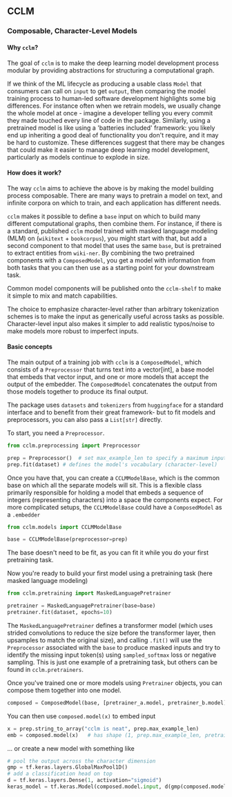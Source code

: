 ## CCLM

### Composable, Character-Level Models

#### Why `cclm`?


The goal of `cclm` is to make the deep learning model development process modular by providing abstractions for structuring a computational graph.

If we think of the ML lifecycle as producing a usable class `Model` that consumers can call on `input` to get `output`, then comparing the model training process to human-led software development highlights some big differences. For instance often when we retrain models, we usually change the whole model at once - imagine a developer telling you every commit they made touched every line of code in the package. Similarly, using a pretrained model is like using a 'batteries included' framework: you likely end up inheriting a good deal of functionality you don't require, and it may be hard to customize. These differences suggest that there may be changes that could make it easier to manage deep learning model development, particularly as models continue to explode in size.

#### How does it work?

The way `cclm` aims to achieve the above is by making the model building process composable. There are many ways to pretrain a model on text, and infinite corpora on which to train, and each application has different needs.

`cclm` makes it possible to define a `base` input on which to build many different computational graphs, then combine them. For instance, if there is a standard, published `cclm` model trained with masked language modeling (MLM) on (`wikitext` + `bookcorpus`), you might start with that, but add a second component to that model that uses the same `base`, but is pretrained to extract entities from `wiki-ner`. By combining the two pretrained components with a `ComposedModel`, you get a model with information from both tasks that you can then use as a starting point for your downstream task.

Common model components will be published onto the `cclm-shelf` to make it simple to mix and match capabilities.

The choice to emphasize character-level rather than arbitrary tokenization schemes is to make the input as generically useful across tasks as possible. Character-level input also makes it simpler to add realistic typos/noise to make models more robust to imperfect inputs.


#### Basic concepts

The main output of a training job with `cclm` is a `ComposedModel`, which consists of a `Preprocessor` that turns text into a vector[int], a base model that embeds that vector input, and one or more models that accept the output of the embedder. The `ComposedModel` concatenates the output from those models together to produce its final output.

The package uses `datasets` and `tokenizers` from `huggingface` for a standard interface and to benefit from their great framework- but to fit models and preprocessors, you can also pass a `List[str]` directly.

To start, you need a `Preprocessor`.

```python
from cclm.preprocessing import Preprocessor

prep = Preprocessor()  # set max_example_len to specify a maximum input length
prep.fit(dataset) # defines the model's vocabulary (character-level)
```

Once you have that, you can create a `CCLMModelBase`, which is the common base on which all the separate models will sit. This is a flexible class primarily responsible for holding a model that embeds a sequence of integers (representing characters) into a space the components expect. For more complicated setups, the `CCLMModelBase` could have a `ComposedModel` as a `.embedder`

```python
from cclm.models import CCLMModelBase

base = CCLMModelBase(preprocessor=prep)
```

The base doesn't need to be fit, as you can fit it while you do your first pretraining task.

Now you're ready to build your first model using a pretraining task (here masked language modeling)

```python
from cclm.pretraining import MaskedLanguagePretrainer

pretrainer = MaskedLanguagePretrainer(base=base)
pretrainer.fit(dataset, epochs=10)
```

The `MaskedLanguagePretrainer` defines a transformer model (which uses strided convolutions to reduce the size before the transformer layer, then upsamples to match the original size), and calling `.fit()` will use the `Preprocessor` associated with the `base` to produce masked inputs and try to identify the missing input token(s) using `sampled_softmax` loss or negative sampling. This is just one example of a pretraining task, but others can be found in `cclm.pretrainers`.

Once you've trained one or more models using `Pretrainer` objects, you can compose them together into one model.

```python
composed = ComposedModel(base, [pretrainer_a.model, pretrainer_b.model])
```

You can then use `composed.model(x)` to embed input

```python
x = prep.string_to_array("cclm is neat", prep.max_example_len)
emb = composed.model(x)   # has shape (1, prep.max_example_len, pretrainer_a_model_shape[-1]+pretrainer_b_model_shape[-1])
```

... or create a new model with something like

```python
# pool the output across the character dimension
gmp = tf.keras.layers.GlobalMaxPool1D()
# add a classification head on top
d = tf.keras.layers.Dense(1, activation="sigmoid")
keras_model = tf.keras.Model(composed.model.input, d(gmp(composed.model.output)))
```